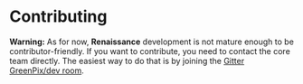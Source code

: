 # Contributing

**Warning:** As for now, **Renaissance** development is not mature
enough to be contributor-friendly. If you want to contribute, you need
to contact the core team directly. The easiest way to do that is by
joining the
[Gitter GreenPix/dev room](https://gitter.im/GreenPix/dev).

